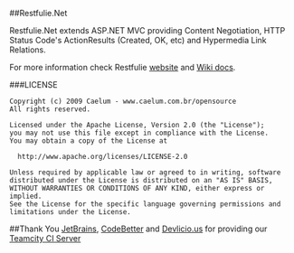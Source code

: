 ##Restfulie.Net

Restfulie.Net extends ASP.NET MVC providing Content Negotiation, HTTP Status Code's ActionResults (Created, OK, etc) and Hypermedia Link Relations.

For more information check Restfulie [website](http://restfulie.caelum.com.br/) and [Wiki docs](https://github.com/mauricioaniche/restfulie.net/wiki).

###LICENSE

    Copyright (c) 2009 Caelum - www.caelum.com.br/opensource
    All rights reserved.

    Licensed under the Apache License, Version 2.0 (the "License"); 
    you may not use this file except in compliance with the License. 
    You may obtain a copy of the License at 

      http://www.apache.org/licenses/LICENSE-2.0 
 
    Unless required by applicable law or agreed to in writing, software 
    distributed under the License is distributed on an "AS IS" BASIS, 
    WITHOUT WARRANTIES OR CONDITIONS OF ANY KIND, either express or implied. 
    See the License for the specific language governing permissions and 
    limitations under the License. 
    

##Thank You
  [JetBrains](http://www.jetbrains.com/), [CodeBetter](http://codebetter.com/) and [Devlicio.us](http://devlicio.us/blogs/) for providing our [Teamcity CI Server](http://teamcity.codebetter.com)